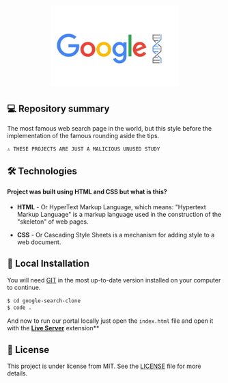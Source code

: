 
<h1 align="center">
    <img src="./assets/images/logo-repo-google.png" alt="Google Search Page Clone by Jhony Walker" width="300px" />
</h1>

## 💻 Repository summary

The most famous web search page in the world, but this style before the implementation of the famous rounding aside the tips.

```text
⚠ THESE PROJECTS ARE JUST A MALICIOUS UNUSED STUDY
```

## 🛠 Technologies

#### Project was built using **HTML** and **CSS** but what is this?

- **HTML** - Or HyperText Markup Language, which means: "Hypertext Markup Language" is a markup language used in the construction of the "skeleton" of web pages.

- **CSS** - Or Cascading Style Sheets is a mechanism for adding style to a web document.

## 🔨 Local Installation

You will need [GIT](https://git-scm.com/) in the most up-to-date version installed on your computer to continue.

```bash
$ cd google-search-clone
$ code .
```

And now to run our portal locally just open the `index.html` file and open it with the **[Live Server](https://marketplace.visualstudio.com/items?itemName=ritwickdey.LiveServer)** extension**

## 📖 License

This project is under license from MIT. See the [LICENSE](LICENSE.md) file for more details.
